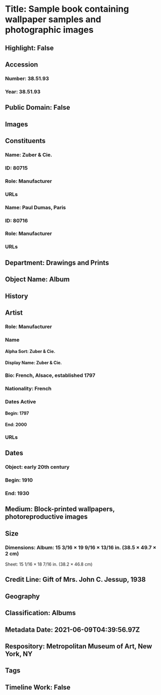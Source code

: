# Title: Sample book containing wallpaper samples and photographic images
## Highlight: False
## Accession
### Number: 38.51.93
### Year: 38.51.93
## Public Domain: False
## Images
## Constituents
### Name: Zuber &amp; Cie.
### ID: 80715
### Role: Manufacturer
### URLs
### Name: Paul Dumas, Paris
### ID: 80716
### Role: Manufacturer
### URLs
## Department: Drawings and Prints
## Object Name: Album
## History
## Artist
### Role: Manufacturer
### Name
#### Alpha Sort: Zuber & Cie.
#### Display Name: Zuber & Cie.
### Bio: French, Alsace, established 1797
### Nationality: French
### Dates Active
#### Begin: 1797
#### End: 2000
### URLs
## Dates
### Object: early 20th century
### Begin: 1910
### End: 1930
## Medium: Block-printed wallpapers, photoreproductive images
## Size
### Dimensions: Album: 15 3/16 × 19 9/16 × 13/16 in. (38.5 × 49.7 × 2 cm)
Sheet: 15 1/16 × 18 7/16 in. (38.2 × 46.8 cm)
## Credit Line: Gift of Mrs. John C. Jessup, 1938
## Geography
## Classification: Albums
## Metadata Date: 2021-06-09T04:39:56.97Z
## Respository: Metropolitan Museum of Art, New York, NY
## Tags
## Timeline Work: False